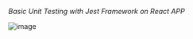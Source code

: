  *Basic Unit Testing with Jest Framework on React APP*

![image](https://user-images.githubusercontent.com/15225177/188730658-1d58f467-804b-460f-bd89-c8e1096fb203.png)

